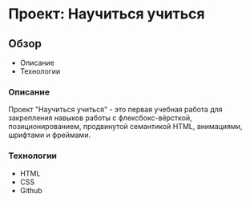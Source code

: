 # Проект: Научиться учиться

## Обзор

* Описание
* Технологии

### Описание

Проект "Научиться учиться" - это первая учебная работа для закрепления навыков работы с флексбокс-вёрсткой, позиционированием, продвинутой семантикой HTML, анимациями, шрифтами и фреймами.

### Технологии

* HTML
* CSS
* Github
